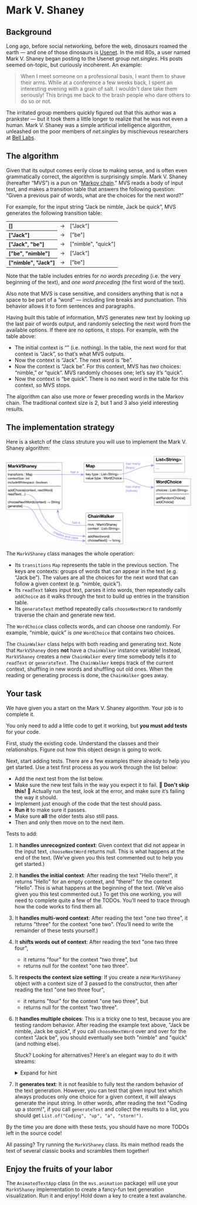 # Mark V. Shaney

## Background

Long ago, before social networking, before the web, dinosaurs roamed the earth — and one of those dinosaurs is [Usenet](http://en.wikipedia.org/wiki/Usenet). In the mid 80s, a user named Mark V. Shaney began posting to the Usenet group _net.singles_. His posts seemed on-topic, but curiously incoherent. An example:

<blockquote>When I meet someone on a professional basis, I want them to shave their
arms.  While at a conference a few weeks back, I spent an interesting evening
with a grain of salt.  I wouldn't dare take them seriously!  This brings me back
to the brash people who dare others to do so or not.</blockquote>

The irritated group members quickly figured out that this author was a prankster — but it took them a little longer to realize that he was not even a human. Mark V. Shaney was a simple artificial intelligence algorithm, unleashed on the poor members of _net.singles_ by mischievous researchers at [Bell Labs](http://en.wikipedia.org/wiki/Bell_labs). 

## The algorithm

Given that its output comes eerily close to making sense, and is often even grammatically correct, the algorithm is surprisingly simple. Mark V. Shaney (hereafter “MVS”) is a pun on “[Markov chain](https://en.wikipedia.org/wiki/Markov_chain).” MVS reads a body of input text, and makes a transition table that answers the following question: “Given a previous pair of words, what are the choices for the next word?”

For example, for the input string “Jack be nimble, Jack be quick”, MVS generates the following transition table:

<table>
  <tr><th align="left">[]</th> <td>→</td> <td>["Jack"]</td></tr>
  <tr><th align="left">["Jack"]</th> <td>→</td> <td>["be"]</td></tr>
  <tr><th align="left">["Jack", "be"]</th> <td>→</td> <td>["nimble", "quick"]</td></tr>
  <tr><th align="left">["be", "nimble"]<td>→</td> <td>["Jack"]</td></tr>
  <tr><th align="left">["nimble", "Jack"]</th> <td>→</td> <td>["be"]</td></tr>
</table>

Note that the table includes entries for _no words preceding_ (i.e. the very beginning of the text), and _one word preceding_ (the first word of the text).

Also note that MVS is case sensitive, and considers anything that is not a space to be part of a “word” — including line breaks and punctuation. This behavior allows it to form sentences and paragraphs.

Having built this table of information, MVS generates new text by looking up the last pair of words output, and randomly selecting the next word from the available options. If there are no options, it stops. For example, with the table above:

* The initial context is “” (i.e. nothing). In the table, the next word for that context is “Jack”, so that’s what MVS outputs.
* Now the context is “Jack”. The next word is “be”.
* Now the context is “Jack be”. For this context, MVS has _two_ choices: “nimble,” or “quick”. MVS randomly chooses one; let’s say it’s “quick”.
* Now the context is “be quick”. There is no next word in the table for this context, so MVS stops.

The algorithm can also use more or fewer preceding words in the Markov chain. The traditional context size is 2, but 1 and 3 also yield interesting results.


## The implementation strategy

Here is a sketch of the class struture you will use to implement the Mark V. Shaney algorithm:

![Diagram of MarkVShaney, ChainWalker, and WordChoice classes](./doc/images/class-diagram.png)

The `MarkVShaney` class manages the whole operation:

- Its `transitions` `Map` represents the table in the previous section. The keys are contexts: groups of words that can appear in the text (e.g. “Jack be”). The values are all the choices for the next word that can follow a given context (e.g. “nimble, quick”).
- Its `readText` takes input text, parses it into words, then repeatedly calls `addChoice` as it walks through the text to build up entries in the transition table.
- Its `generateText` method repeatedly calls `chooseNextWord` to randomly traverse the chain and generate new text.

The `WordChoice` class collects words, and can choose one randomly. For example, “nimble, quick” is _one_ `WordChoice` that contains two choices.

The `ChainWalker` class helps with both reading and generating text. Note that `MarkVShaney` does **not** have a `ChainWalker` instance variable! Instead, `MarkVShaney` creates a new `ChainWalker` every time somebody tells it to `readText` or `generateText`. The `ChainWalker` keeps track of the current context, shuffling in new words and shuffling out old ones. When the reading or generating process is done, the `ChainWalker` goes away.


## Your task

We have given you a start on the Mark V. Shaney algorithm. Your job is to complete it.

You only need to add a little code to get it working, but **you must add tests** for your code.

First, study the existing code. Understand the classes and their relationships. Figure out how this object design is going to work.

Next, start adding tests. There are a few examples there already to help you get started. Use a test first process as you work through the list below:

- Add the next test from the list below.
- Make sure the new test fails in the way you expect it to fail. 🚨 **Don't skip this!** 🚨 Actually run the test, look at the error, and make sure it’s failing the way it should.
- Implement just enough of the code that the test should pass.
- **Run it** to make sure it passes.
- Make sure **all** the older tests also still pass.
- Then and only then move on to the next item.

Tests to add:

1. It **handles unrecognized context**: Given context that did not appear in the input text, `chooseNextWord` returns null. This is what happens at the end of the text. (We’ve given you this test commented out to help you get started.)
2. It **handles the initial context**: After reading the text "Hello there!", it returns "Hello" for an empty context, and "there!" for the context "Hello". This is what happens at the beginning of the text. (We’ve also given you this test commented out.) To get this one working, you will need to complete quite a few of the TODOs. You’ll need to trace through how the code works to find them all.
3. It **handles multi-word context**: After reading the text "one two three", it returns "three" for the context "one two". (You’ll need to write the remainder of these tests yourself.)
4. It **shifts words out of context**: After reading the text "one two three four",
    - it returns "four" for the context "two three", but
    - returns null for the context "one two three".
5. It **respects the context size setting**: If you create a _new_ `MarkVShaney` object with a context size of 3 passed to the constructor, then after reading the text "one two three four",
    - it returns "four" for the context "one two three", but
    - returns null for the context "two three".
6. It **handles multiple choices**: This is a tricky one to test, because you are testing random behavior. After reading the example text above, "Jack be nimble, Jack be quick", if you call `chooseNextWord` over and over for the context "Jack be", you should eventually see both "nimble" and "quick" (and nothing else).

    Stuck? Looking for alternatives? Here's an elegant way to do it with streams:
    <details>
      <summary>Expand for hint</summary>
      
      ```java
      @Test
      void handlesMultipleChoices() {
          mvs.readText("Jack be nimble, Jack be quick");
          Set<String> results = Stream
              .generate(() -> mvs.chooseNextWord(   // Repeatedly make a random choice...
                  List.of("Jack", "be")))           // ...for the next word after these two...
              .limit(100)                           // ...100 times...
              .collect(Collectors.toSet());         // ...and collect the unique results
          assertEquals(Set.of("nimble,", "quick"), results);
      }
      ```
    </details>

7. It **generates text**: It is not feasible to fully test the random behavior of the text generation. However, you can test that given input text which always produces only one choice for a given context, it will always generate the input string. In other words, after reading the text "Coding up a storm!", if you call `generateText` and collect the results to a list, you should get `List.of("Coding", "up", "a", "storm!")`.

By the time you are done with these tests, you should have no more TODOs left in the source code!

All passing? Try running the `MarkVShaney` class. Its main method reads the text of several classic books and scrambles them together!


## Enjoy the fruits of your labor

The `AnimatedTextApp` class (in the `mvs.animation` package) will use your `MarkVShaney` implementation to create a fancy-fun text generation visualization. Run it and enjoy! Hold down a key to create a text avalanche.
